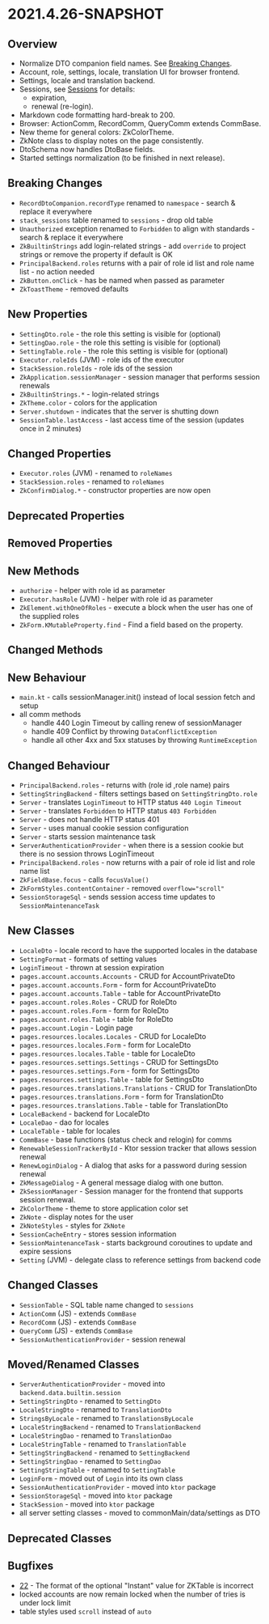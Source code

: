 # 2021.4.26-SNAPSHOT

## Overview

* Normalize DTO companion field names. See [Breaking Changes](#Breaking-Changes).
* Account, role, settings, locale, translation UI for browser frontend.
* Settings, locale and translation backend.
* Sessions, see [Sessions](../guides/Sessions.md) for details:
  * expiration,
  * renewal (re-login).
* Markdown code formatting hard-break to 200.
* Browser: ActionComm, RecordComm, QueryComm extends CommBase.
* New theme for general colors: ZkColorTheme.
* ZkNote class to display notes on the page consistently.
* DtoSchema now handles DtoBase fields.
* Started settings normalization (to be finished in next release).

## Breaking Changes

* `RecordDtoCompanion.recordType` renamed to `namespace` - search & replace it everywhere
* `stack_sessions` table renamed to `sessions` - drop old table
* `Unauthorized` exception renamed to `Forbidden` to align with standards - search & replace it everywhere
* `ZkBuiltinStrings` add login-related strings - add `override` to project strings or remove the property if default is OK
* `PrincipalBackend.roles` returns with a pair of role id list and role name list - no action needed
* `ZkButton.onClick` - has be named when passed as parameter
* `ZkToastTheme` - removed defaults

## New Properties

* `SettingDto.role` - the role this setting is visible for (optional)
* `SettingDao.role` - the role this setting is visible for (optional)
* `SettingTable.role` - the role this setting is visible for (optional)
* `Executor.roleIds` (JVM) - role ids of the executor
* `StackSession.roleIds` - role ids of the session
* `ZkApplication.sessionManager` - session manager that performs session renewals
* `ZkBuiltinStrings.*` - login-related strings
* `ZkTheme.color` - colors for the application
* `Server.shutdown` - indicates that the server is shutting down
* `SessionTable.lastAccess` - last access time of the session (updates once in 2 minutes)

## Changed Properties

* `Executor.roles` (JVM) - renamed to `roleNames`
* `StackSession.roles` - renamed to `roleNames`
* `ZkConfirmDialog.*` - constructor properties are now open

## Deprecated Properties

## Removed Properties

## New Methods

* `authorize` - helper with role id as parameter
* `Executor.hasRole` (JVM) - helper with role id as parameter
* `ZkElement.withOneOfRoles` - execute a block when the user has one of the supplied roles
* `ZkForm.KMutableProperty.find` - Find a field based on the property.

## Changed Methods

## New Behaviour

* `main.kt` - calls sessionManager.init() instead of local session fetch and setup
* all comm methods
  * handle 440 Login Timeout by calling renew of sessionManager
  * handle 409 Conflict by throwing `DataConflictException`
  * handle all other 4xx and 5xx statuses by throwing `RuntimeException`

## Changed Behaviour

* `PrincipalBackend.roles` - returns with (role id ,role name) pairs
* `SettingStringBackend` - filters settings based on `SettingStringDto.role`
* `Server` - translates `LoginTimeout` to HTTP status `440 Login Timeout`
* `Server` - translates `Forbidden` to HTTP status `403 Forbidden`
* `Server` - does not handle HTTP status 401
* `Server` - uses manual cookie session configuration
* `Server` - starts session maintenance task
* `ServerAuthenticationProvider` - when there is a session cookie but there is no session throws LoginTimeout
* `PrincipalBackend.roles` - now returns with a pair of role id list and role name list
* `ZkFieldBase.focus` - calls `focusValue()`
* `ZkFormStyles.contentContainer` - removed `overflow="scroll"`
* `SessionStorageSql` - sends session access time updates to `SessionMaintenanceTask`

## New Classes

* `LocaleDto` - locale record to have the supported locales in the database
* `SettingFormat` - formats of setting values
* `LoginTimeout` - thrown at session expiration
* `pages.account.accounts.Accounts` - CRUD for AccountPrivateDto
* `pages.account.accounts.Form` - form for AccountPrivateDto
* `pages.account.accounts.Table` - table for AccountPrivateDto
* `pages.account.roles.Roles` - CRUD for RoleDto
* `pages.account.roles.Form` - form for RoleDto
* `pages.account.roles.Table` - table for RoleDto
* `pages.account.Login` - Login page
* `pages.resources.locales.Locales` - CRUD for LocaleDto
* `pages.resources.locales.Form` - form for LocaleDto
* `pages.resources.locales.Table` - table for LocaleDto
* `pages.resources.settings.Settings` - CRUD for SettingsDto
* `pages.resources.settings.Form` - form for SettingsDto
* `pages.resources.settings.Table` - table for SettingsDto
* `pages.resources.translations.Translations` - CRUD for TranslationDto
* `pages.resources.translations.Form` - form for TranslationDto
* `pages.resources.translations.Table` - table for TranslationDto
* `LocaleBackend` - backend for LocaleDto
* `LocaleDao` - dao for locales
* `LocaleTable` - table for locales
* `CommBase` - base functions (status check and relogin) for comms
* `RenewableSessionTrackerById` - Ktor session tracker that allows session renewal
* `RenewLoginDialog` - A dialog that asks for a password during session renewal
* `ZkMessageDialog` - A general message dialog with one button.
* `ZkSessionManager` - Session manager for the frontend that supports session renewal.
* `ZkColorTheme` - theme to store application color set
* `ZkNote` - display notes for the user
* `ZkNoteStyles` - styles for `ZkNote`
* `SessionCacheEntry` - stores session information
* `SessionMaintenanceTask` - starts background coroutines to update and expire sessions
* `Setting` (JVM) - delegate class to reference settings from backend code

## Changed Classes

* `SessionTable` - SQL table name changed to `sessions`
* `ActionComm` (JS) - extends `CommBase`
* `RecordComm` (JS) - extends `CommBase`
* `QueryComm` (JS) - extends `CommBase`
* `SessionAuthenticationProvider` - session renewal

## Moved/Renamed Classes

* `ServerAuthenticationProvider` - moved into `backend.data.builtin.session`
* `SettingStringDto` - renamed to `SettingDto`
* `LocaleStringDto` - renamed to `TranslationDto`
* `StringsByLocale` - renamed to `TranslationsByLocale`
* `LocaleStringBackend` - renamed to `TranslationBackend`
* `LocaleStringDao` - renamed to `TranslationDao`
* `LocaleStringTable` - renamed to `TranslationTable`
* `SettingStringBackend` - renamed to `SettingBackend`
* `SettingStringDao` - renamed to `SettingDao`
* `SettingStringTable` - renamed to `SettingTable`
* `LoginForm` - moved out of `Login` into its own class
* `SessionAuthenticationProvider` - moved into `ktor` package
* `SessionStorageSql` - moved into `ktor` package
* `StackSession` - moved into `ktor` package
* all server setting classes - moved to commonMain/data/settings as DTO

## Deprecated Classes

## Bugfixes

* [22](https://github.com/spxbhuhb/zakadabar-stack/issues/22) - The format of the optional "Instant" value for ZKTable is incorrect
* locked accounts are now remain locked when the number of tries is under lock limit
* table styles used `scroll` instead of `auto`
